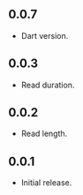 ## 0.0.7

* Dart version.

## 0.0.3

* Read duration.

## 0.0.2

* Read length.

## 0.0.1

* Initial release.
